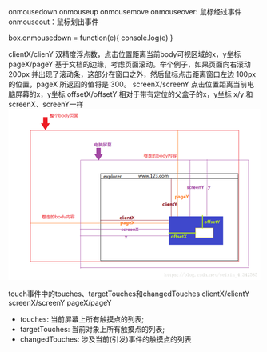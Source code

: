 onmousedown
onmouseup
onmousemove
onmouseover: 鼠标经过事件
onmouseout：鼠标划出事件

box.onmousedown = function(e){
    console.log(e)
}

clientX/clienY 双精度浮点数，点击位置距离当前body可视区域的x，y坐标
pageX/pageY 基于文档的边缘，考虑页面滚动。举个例子，如果页面向右滚动 200px 并出现了滚动条，这部分在窗口之外，然后鼠标点击距离窗口左边 100px 的位置，pageX 所返回的值将是 300。
screenX/screenY 点击位置距离当前电脑屏幕的x，y坐标
offsetX/offsetY 相对于带有定位的父盒子的x，y坐标
x/y 和screenX、screenY一样 
![如图](./images/mouseLocation.png)

touch事件中的touches、targetTouches和changedTouches   clientX/clientY screenX/screenY  pageX/pageY
- touches: 当前屏幕上所有触摸点的列表;
- targetTouches: 当前对象上所有触摸点的列表;
- changedTouches: 涉及当前(引发)事件的触摸点的列表
